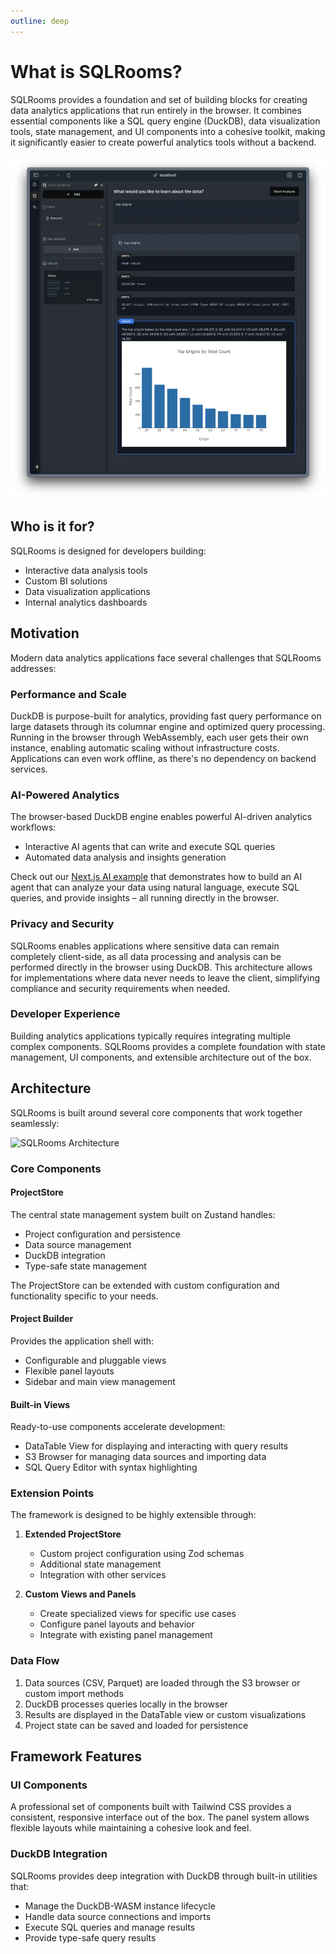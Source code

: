 ```yaml
---
outline: deep
---
```


# What is SQLRooms?

SQLRooms provides a foundation and set of building blocks for creating data analytics applications that run entirely in the browser. It combines essential components like a SQL query engine (DuckDB), data visualization tools, state management, and UI components into a cohesive toolkit, making it significantly easier to create powerful analytics tools without a backend.

![AI integration app](assets/sqlrooms-ai.webp)

## Who is it for?

SQLRooms is designed for developers building:

- Interactive data analysis tools
- Custom BI solutions
- Data visualization applications
- Internal analytics dashboards

## Motivation

Modern data analytics applications face several challenges that SQLRooms addresses:

### Performance and Scale

DuckDB is purpose-built for analytics, providing fast query performance on large datasets through its columnar engine and optimized query processing. Running in the browser through WebAssembly, each user gets their own instance, enabling automatic scaling without infrastructure costs. Applications can even work offline, as there's no dependency on backend services.

### AI-Powered Analytics

The browser-based DuckDB engine enables powerful AI-driven analytics workflows:

- Interactive AI agents that can write and execute SQL queries
- Automated data analysis and insights generation

Check out our [Next.js AI example](/examples/#ai-powered-analytics-next-js) that demonstrates how to build an AI agent that can analyze your data using natural language, execute SQL queries, and provide insights – all running directly in the browser.

### Privacy and Security

SQLRooms enables applications where sensitive data can remain completely client-side, as all data processing and analysis can be performed directly in the browser using DuckDB. This architecture allows for implementations where data never needs to leave the client, simplifying compliance and security requirements when needed.

### Developer Experience

Building analytics applications typically requires integrating multiple complex components. SQLRooms provides a complete foundation with state management, UI components, and extensible architecture out of the box.

## Architecture

SQLRooms is built around several core components that work together seamlessly:

![SQLRooms Architecture](/assets/architecture.svg)

### Core Components

#### ProjectStore

The central state management system built on Zustand handles:

- Project configuration and persistence
- Data source management
- DuckDB integration
- Type-safe state management

The ProjectStore can be extended with custom configuration and functionality specific to your needs.

#### Project Builder

Provides the application shell with:

- Configurable and pluggable views
- Flexible panel layouts
- Sidebar and main view management

#### Built-in Views

Ready-to-use components accelerate development:

- DataTable View for displaying and interacting with query results
- S3 Browser for managing data sources and importing data
- SQL Query Editor with syntax highlighting

### Extension Points

The framework is designed to be highly extensible through:

1. **Extended ProjectStore**

   - Custom project configuration using Zod schemas
   - Additional state management
   - Integration with other services

2. **Custom Views and Panels**
   - Create specialized views for specific use cases
   - Configure panel layouts and behavior
   - Integrate with existing panel management

### Data Flow

1. Data sources (CSV, Parquet) are loaded through the S3 browser or custom import methods
2. DuckDB processes queries locally in the browser
3. Results are displayed in the DataTable view or custom visualizations
4. Project state can be saved and loaded for persistence

## Framework Features

### UI Components

A professional set of components built with Tailwind CSS provides a consistent, responsive interface out of the box. The panel system allows flexible layouts while maintaining a cohesive look and feel.

### DuckDB Integration

SQLRooms provides deep integration with DuckDB through built-in utilities that:

- Manage the DuckDB-WASM instance lifecycle
- Handle data source connections and imports
- Execute SQL queries and manage results
- Provide type-safe query results
